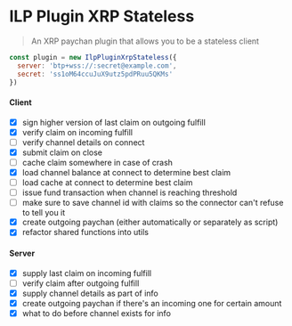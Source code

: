 # ILP Plugin XRP Stateless
> An XRP paychan plugin that allows you to be a stateless client

```js
const plugin = new IlpPluginXrpStateless({
  server: 'btp+wss://:secret@example.com',
  secret: 'ss1oM64ccuJuX9utz5pdPRuu5QKMs'
})
```

#### Client

- [x] sign higher version of last claim on outgoing fulfill
- [x] verify claim on incoming fulfill
- [ ] verify channel details on connect
- [x] submit claim on close
- [ ] cache claim somewhere in case of crash
- [x] load channel balance at connect to determine best claim
- [ ] load cache at connect to determine best claim
- [ ] issue fund transaction when channel is reaching threshold
- [ ] make sure to save channel id with claims so the connector can't refuse to tell you it
- [x] create outgoing paychan (either automatically or separately as script)
- [x] refactor shared functions into utils

#### Server

- [x] supply last claim on incoming fulfill
- [ ] verify claim after outgoing fulfill
- [x] supply channel details as part of info
- [x] create outgoing paychan if there's an incoming one for certain amount
- [x] what to do before channel exists for info
